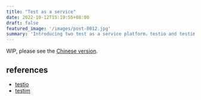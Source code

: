 ```yaml
---
title: "Test as a service"
date: 2022-10-12T15:19:55+08:00
draft: false
featured_image: '/images/post-0012.jpg'
summary: 'Introducing two test as a service platform，testio and testim'
---
```


WIP, please see the [Chinese version](/cn/posts/test-saas/).

## references

- [testio](https://test.io/)
- [testim](https://www.testim.io/)
